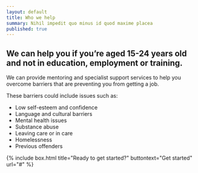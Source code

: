 ```yaml
---
layout: default
title: Who we help
summary: Nihil impedit quo minus id quod maxime placea
published: true
---
```


## We can help you if you’re aged 15-24 years old and not in education, employment or training.

We can provide mentoring and specialist support services to help you overcome barriers that are preventing you from getting a job. 

These barriers could include issues such as: 
- Low self-esteem and confidence
- Language and cultural barriers
- Mental health issues 
- Substance abuse
- Leaving care or in care
- Homelessness 
- Previous offenders

{% include box.html title="Ready to get started?" buttontext="Get started" url="#" %}
